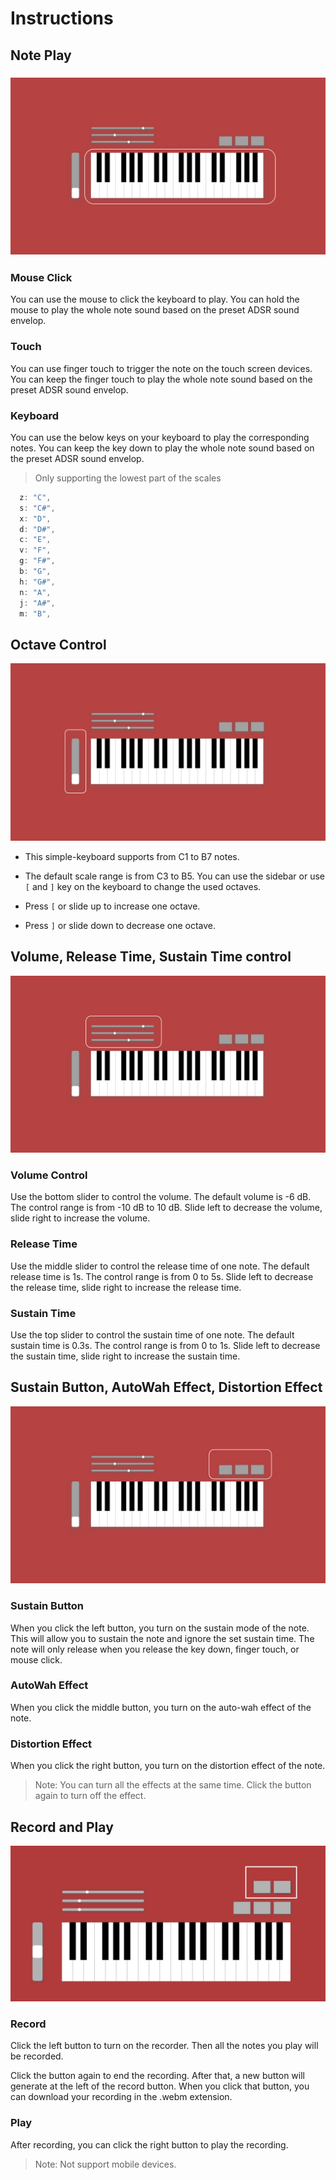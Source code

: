 # Instructions

## Note Play

### <img src="./src/assets/keyboard.png" alt="keyboard"  />

### Mouse Click

You can use the mouse to click the keyboard to play. You can hold the mouse to play the whole note sound based on the preset ADSR sound envelop.

### Touch

You can use finger touch to trigger the note on the touch screen devices. You can keep the finger touch to play the whole note sound based on the preset ADSR sound envelop.

### Keyboard

You can use the below keys on your keyboard to play the corresponding notes. You can keep the key down to play the whole note sound based on the preset ADSR sound envelop.

> Only supporting the lowest part of the scales

```js
  z: "C",
  s: "C#",
  x: "D",
  d: "D#",
  c: "E",
  v: "F",
  g: "F#",
  b: "G",
  h: "G#",
  n: "A",
  j: "A#",
  m: "B",
```

## Octave Control

<img src="./src/assets/sidebar.png" alt="sidebar"  />

+ This simple-keyboard supports from C1 to B7 notes.

+ The default scale range is from C3 to B5. You can use the sidebar or use `[` and `]` key on the keyboard to change the used octaves.

+ Press `[` or slide up to increase one octave.
+ Press `]` or slide down to decrease one octave.

## Volume, Release Time, Sustain Time control

![slider](./src/assets/slider.png)

### Volume Control

Use the bottom slider to control the volume. The default volume is -6 dB. The control range is from -10 dB to 10 dB. Slide left to decrease the volume, slide right to increase the volume.

### Release Time

Use the middle slider to control the release time of one note. The default release time is 1s. The control range is from 0 to 5s. Slide left to decrease the release time, slide right to increase the release time.

### Sustain Time

Use the top slider to control the sustain time of one note. The default sustain time is 0.3s. The control range is from 0 to 1s. Slide left to decrease the sustain time, slide right to increase the sustain time.

## Sustain Button, AutoWah Effect, Distortion Effect

![button](./src/assets/button.png)

### Sustain Button

When you click the left button, you turn on the sustain mode of the note. This will allow you to sustain the note and ignore the set sustain time. The note will only release when you release the key down, finger touch, or mouse click. 

### AutoWah Effect

When you click the middle button, you turn on the auto-wah effect of the note. 

### Distortion Effect 

When you click the right button, you turn on the distortion effect of the note. 

> Note: You can turn all the effects at the same time. Click the button again to turn off the effect.

## Record and Play

![record](./src/assets/record.png)

### Record

Click the left button to turn on the recorder. Then all the notes you play will be recorded.

Click the button again to end the recording. After that, a new button will generate at the left of the record button. When you click that button, you can download your recording in the .webm extension.

### Play

After recording, you can click the right button to play the recording.

> Note: Not support mobile devices.
